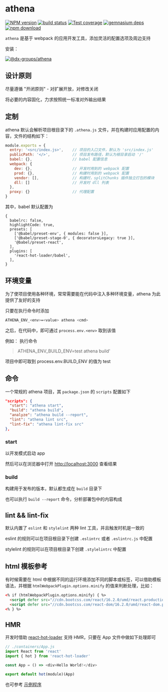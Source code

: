 # athena


[![NPM version][npm-image]][npm-url]
[![build status][travis-image]][travis-url]
[![Test coverage][coveralls-image]][coveralls-url]
[![gemnasium deps][gemnasium-image]][gemnasium-url]
[![npm download][download-image]][download-url]

[npm-image]: http://img.shields.io/npm/v/@dx-groups/athena.svg?style=flat-square
[npm-url]: http://npmjs.org/package/@dx-groups/athena
[travis-image]: https://img.shields.io/travis/elephant-fe/@dx-groups/athena.svg?style=flat-square
[travis-url]: https://travis-ci.org/elephant-fe/@dx-groups/athena
[coveralls-image]: https://img.shields.io/coveralls/elephant-fe/@dx-groups/athena.svg?style=flat-square
[coveralls-url]: https://coveralls.io/r/elephant-fe/@dx-groups/athena?branch=master
[gemnasium-image]: http://img.shields.io/gemnasium/elephant-fe/@dx-groups/athena.svg?style=flat-square
[gemnasium-url]: https://gemnasium.com/elephant-fe/@dx-groups/athena
[node-image]: https://img.shields.io/badge/node.js-%3E=_0.10-green.svg?style=flat-square
[node-url]: http://nodejs.org/download/
[download-image]: https://img.shields.io/npm/dm/@dx-groups/athena.svg?style=flat-square
[download-url]: https://npmjs.org/package/@dx-groups/athena


`athena` 是基于 webpack 的应用开发工具，添加灵活的配置选项及周边支持


安装：

[![@dx-groups/athena](https://nodei.co/npm/@dx-groups/athena.png)](https://npmjs.org/package/@dx-groups/athena)


## 设计原则

尽量遵循 "开闭原则" - 对扩展开放，对修改关闭

将必要的内容固化，力求按照统一标准对外输出结果


## 定制

athena 默认会解析项目根目录下的 `.athena.js` 文件，并在构建时应用配置的内容，文件的结构如下：

```javascript
module.exports = {
  entry: '<src/index.js>',    // 项目的入口文件，默认为 'src/index.js'
  publicPath: '</>',          // 项目发布路径，默认为根目录启动 '/'
  babel: {},                  // babel 配置信息
  webpack: {
    dev: {},                  // 开发时用到的 webpack 配置
    prod: {},                 // 构建时用到的 webpack 配置
    vendor: [],               // 构建时，splitChunks 插件独立打包的模块
    dll: []                   // 开发时 dll 列表
  },
  proxy: {}                   // 代理配置
}
```

其中，babel 默认配置为

```
{
  babelrc: false,
  highlightCode: true,
  presets: [
    ['@babel/preset-env', { modules: false }],
    ['@babel/preset-stage-0', { decoratorsLegacy: true }],
    '@babel/preset-react',
  ],
  plugins: [
    'react-hot-loader/babel',
  ],
}
```

## 环境变量

为了使项目使用各种环境，常常需要能在代码中注入多种环境变量，athena 为此提供了友好的支持

只要在执行命令时添加

```bash
ATHENA_ENV_<env>=<value> athena <cmd>
```

之后，在代码中，即可通过 `process.env.<env>` 取到该值

例如： 执行命令

> ATHENA_ENV_BUILD_ENV=test athena build'

项目中即可取到 process.env.BUILD_ENV 的值为 test


## 命令

一个常规的 athena 项目，其 `package.json` 的 `scripts` 配置如下

```json
"scripts": {
  "start": "athena start",
  "build": "athena build",
  "analyze": "athena build --report",
  "lint": "athena lint src",
  "lint-fix": "athena lint-fix src"
},
```

### start

以开发模式启动 app

然后可以在浏览器中打开 [http://localhost:3000](http://localhost:3000) 查看结果

### build

构建用于发布的版本，默认都生成在 `build` 目录下

也可以执行 `build --report` 命令，分析部署包中的内容构成

## lint && lint-fix

默认内置了 `eslint` 和 `stylelint` 两种 lint 工具，并且触发时机是一致的

eslint 的规则可以在项目根目录下创建 `.eslintrc` 或者 `.eslintrc.js` 中配置

stylelint 的规则可以在项目根目录下创建 `.stylelintrc` 中配置

## html 模板参考

有时候需要在 html 中根据不同的运行环境添加不同的脚本或标签，可以借助模板语法，并根据 `htmlWebpackPlugin.options.minify` 的值来判断处理，比如：

```html
<% if (htmlWebpackPlugin.options.minify) { %>
  <script defer src="//cdn.bootcss.com/react/16.2.0/umd/react.production.min.js"></script>
  <script defer src="//cdn.bootcss.com/react-dom/16.2.0/umd/react-dom.production.min.js"></script>
<% } %>
```

## HMR

开发时借助 [react-hot-loader](https://github.com/gaearon/react-hot-loader) 支持 HMR，只要在 App 文件中做如下处理即可

```javascript
// ./containers/App.js
import React from 'react'
import { hot } from 'react-hot-loader'

const App = () => <div>Hello World!</div>

export default hot(module)(App)
```

也可参考 [示例程序](./examples/demo/src/index.js)
